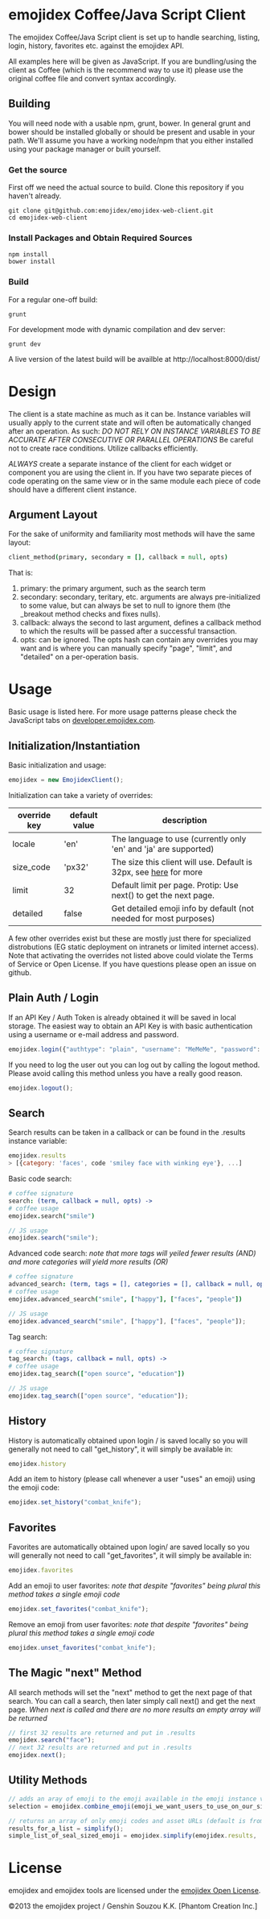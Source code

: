 emojidex Coffee/Java Script Client
==================================
The emojidex Coffee/Java Script client is set up to handle searching, listing, login, history,
favorites etc. against the emojidex API.

All examples here will be given as JavaScript. If you are bundling/using the client as Coffee
(which is the recommend way to use it) please use the original coffee file and convert syntax
accordingly.

Building
--------
You will need node with a usable npm, grunt, bower. In general grunt and bower should be 
installed globally or should be present and usable in your path. We'll assume you have a 
working node/npm that you either installed using your package manager or built yourself.

### Get the source
First off we need the actual source to build. Clone this repository if you haven't already.
```shell
git clone git@github.com:emojidex/emojidex-web-client.git
cd emojidex-web-client
```

### Install Packages and Obtain Required Sources
```shell
npm install
bower install
```

### Build
For a regular one-off build:
```shell
grunt
```

For development mode with dynamic compilation and dev server:
```shell
grunt dev
```
A live version of the latest build will be availble at http://localhost:8000/dist/

Design
======

The client is a state machine as much as it can be. Instance variables will usually apply to
the current state and will often be automatically changed after an operation. As such:
*DO NOT RELY ON INSTANCE VARIABLES TO BE ACCURATE AFTER CONSECUTIVE OR PARALLEL OPERATIONS*
Be careful not to create race conditions. Utilize callbacks efficiently.

_ALWAYS_ create a separate instance of the client for each widget or component you are using
the client in. If you have two separate pieces of code operating on the same view or in the same
module each piece of code should have a different client instance.

Argument Layout
---------------

For the sake of uniformity and familiarity most methods will have the same layout:
```coffee
client_method(primary, secondary = [], callback = null, opts)
```
That is:
  1. primary: the primary argument, such as the search term
  2. secondary: secondary, teritary, etc. arguments are always pre-initialized to some value, but
    can always be set to null to ignore them (the _breakout method checks and fixes nulls).
  3. callback: always the second to last argument, defines a callback method to which the results
    will be passed after a successful transaction.
  4. opts: can be ignored. The opts hash can contain any overrides you may want and is where you
    can manually specify "page", "limit", and "detailed" on a per-operation basis.

Usage
=====

Basic usage is listed here. For more usage patterns please check the JavaScript tabs on
[developer.emojidex.com](http://developer.emojidex.com).

Initialization/Instantiation
----------------------------

Basic initialization and usage:
```js
emojidex = new EmojidexClient();
```

Initialization can take a variety of overrides:

override key  | default value | description
----------------|---------------|------------
locale      | 'en'      | The language to use (currently only 'en' and 'ja' are supported)
size_code   | 'px32'    | The size this client will use. Default is 32px, see [here](http://developer.emojidex.com/#asset-formats) for more
limit     | 32      | Default limit per page. Protip: Use next() to get the next page.
detailed    | false     | Get detailed emoji info by default (not needed for most purposes)

A few other overrides exist but these are mostly just there for specialized distrobutions
(EG static deployment on intranets or limited internet access). Note that activating the overrides
not listed above could violate the Terms of Service or Open License. If you have questions please
open an issue on github.

Plain Auth / Login
------------------

If an API Key / Auth Token is already obtained it will be saved in local storage. The easiest way
to obtain an API Key is with basic authentication using a username or e-mail address and password.
```js
emojidex.login({"authtype": "plain", "username": "MeMeMe", "password": "******"});
```

If you need to log the user out you can log out by calling the logout method. Please avoid calling
this method unless you have a really good reason.
```js
emojidex.logout();
```

Search
------
Search results can be taken in a callback or can be found in the .results instance variable:
```js
emojidex.results
> [{category: 'faces', code 'smiley face with winking eye'}, ...]
```

Basic code search:
```coffee
# coffee signature
search: (term, callback = null, opts) ->
# coffee usage
emojidex.search("smile")
```
```js
// JS usage
emojidex.search("smile");
```

Advanced code search:
*note that more tags will yeiled fewer results (AND) and more categories will yield more results (OR)*
```coffee
# coffee signature
advanced_search: (term, tags = [], categories = [], callback = null, opts) ->
# coffee usage
emojidex.advanced_search("smile", ["happy"], ["faces", "people"])
```
```js
// JS usage
emojidex.advanced_search("smile", ["happy"], ["faces", "people"]);
```

Tag search:
```coffee
# coffee signature
tag_search: (tags, callback = null, opts) ->
# coffee usage
emojidex.tag_search(["open source", "education"])
```
```js
// JS usage
emojidex.tag_search(["open source", "education"]);
```

History
-------

History is automatically obtained upon login / is saved locally so you will generally not need to
call "get_history", it will simply be available in:
```js
emojidex.history
```

Add an item to history (please call whenever a user "uses" an emoji) using the emoji code:
```js
emojidex.set_history("combat_knife");
```

Favorites
---------

Favorites are automatically obtained upon login/ are saved locally so you will generally not need
to call "get_favorites", it will simply be available in:
```js
emojidex.favorites
```

Add an emoji to user favorites:
*note that despite "favorites" being plural this method takes a single emoji code*
```js
emojidex.set_favorites("combat_knife");
```

Remove an emoji from user favorites:
*note that despite "favorites" being plural this method takes a single emoji code*
```js
emojidex.unset_favorites("combat_knife");
```

The Magic "next" Method
-----------------------
All search methods will set the "next" method to get the next page of that search.
You can call a search, then later simply call next() and get the next page.
*When next is called and there are no more results an empty array will be returned*

```js
// first 32 results are returned and put in .results
emojidex.search("face");
// next 32 results are returned and put in .results
emojidex.next();
```

Utility Methods
---------------
```js
// adds an aray of emoji to the emoji available in the emoji instance variable, removing dupes
selection = emojidex.combine_emoji(emoji_we_want_users_to_use_on_our_site);

// returns an array of only emoji codes and asset URLs (default is from the results array)
results_for_a_list = simplify();
simple_list_of_seal_sized_emoji = emojidex.simplify(emojidex.results, 'seal');
```

License
=======
emojidex and emojidex tools are licensed under the [emojidex Open License](https://www.emojidex.com/emojidex/emojidex_open_license).

©2013 the emojidex project / Genshin Souzou K.K. [Phantom Creation Inc.]
